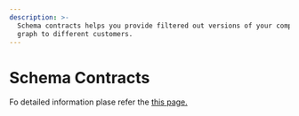 ```yaml
---
description: >-
  Schema contracts helps you provide filtered out versions of your composed
  graph to different customers.
---
```


# Schema Contracts

Fo detailed information plase refer the [this page.](../../studio/schema-contracts.md)
